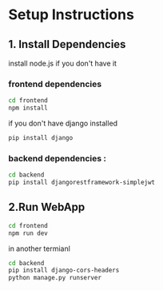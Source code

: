 # Setup Instructions

## 1. Install Dependencies
install node.js if you don't have it
### frontend dependencies
```bash
cd frontend
npm install
```
if you don't have django installed
```bash
pip install django
```
### backend dependencies :
```bash
cd backend
pip install djangorestframework-simplejwt
```


## 2.Run WebApp
```bash
cd frontend
npm run dev
```
in another termianl
```bash
cd backend
pip install django-cors-headers
python manage.py runserver




